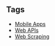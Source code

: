 ## Tags

- [Mobile Apps](https://github.com/otegecmis?tab=repositories&q=topic:mobile-apps)
- [Web APIs](https://github.com/otegecmis?tab=repositories&q=topic:web-apis)
- [Web Scraping](https://github.com/otegecmis?tab=repositories&q=topic:web-scraping)
